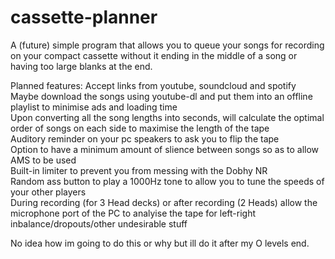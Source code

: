 # cassette-planner
A (future) simple program that allows you to queue your songs for recording on your compact cassette without it ending in the middle of a song or having too large blanks at the end.

Planned features:
Accept links from youtube, soundcloud and spotify    
Maybe download the songs using youtube-dl and put them into an offline playlist to minimise ads and loading time  
Upon converting all the song lengths into seconds, will calculate the optimal order of songs on each side to maximise the length of the tape  
Auditory reminder on your pc speakers to ask you to flip the tape   
Option to have a minimum amount of slience between songs so as to allow AMS to be used    
Built-in limiter to prevent you from messing with the Dobhy NR     
Random ass button to play a 1000Hz tone to allow you to tune the speeds of your other players   
During recording (for 3 Head decks) or after recording (2 Heads) allow the microphone port of the PC to analyise the tape for left-right inbalance/dropouts/other undesirable stuff   

No idea how im going to do this or why but ill do it after my O levels end.
